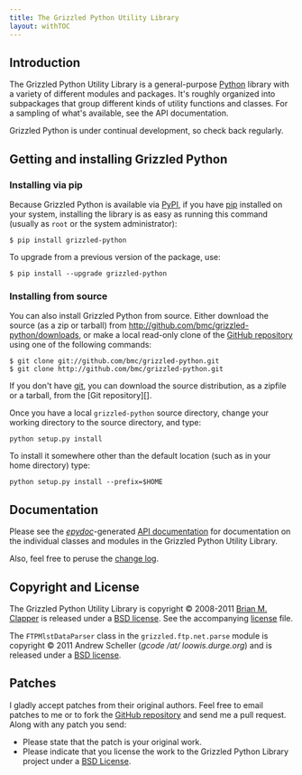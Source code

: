 ```yaml
---
title: The Grizzled Python Utility Library
layout: withTOC
---
```


## Introduction

The Grizzled Python Utility Library is a general-purpose [Python][] library
with a variety of different modules and packages. It's roughly organized
into subpackages that group different kinds of utility functions and
classes. For a sampling of what's available, see the API documentation.

Grizzled Python is under continual development, so check back regularly.

## Getting and installing Grizzled Python

### Installing via pip

Because Grizzled Python is available via [PyPI][], if you have
[pip][] installed on your system, installing the library is as easy
as running this command (usually as `root` or the system administrator):

    $ pip install grizzled-python

To upgrade from a previous version of the package, use:

    $ pip install --upgrade grizzled-python

### Installing from source

You can also install Grizzled Python from source. Either download the
source (as a zip or tarball) from
<http://github.com/bmc/grizzled-python/downloads>, or make a local
read-only clone of the [GitHub repository][] using one of the following
commands:

    $ git clone git://github.com/bmc/grizzled-python.git
    $ git clone http://github.com/bmc/grizzled-python.git

If you don't have [git][], you can download the source distribution, as a
zipfile or a tarball, from the [Git repository][].

Once you have a local `grizzled-python` source directory, change your
working directory to the source directory, and type:

    python setup.py install

To install it somewhere other than the default location (such as in your
home directory) type:

    python setup.py install --prefix=$HOME

## Documentation

Please see the [*epydoc*][]-generated [API documentation][] for
documentation on the individual classes and modules in the Grizzled Python
Utility Library.

Also, feel free to peruse the [change log](CHANGELOG.html).

## Copyright and License

The Grizzled Python Utility Library is copyright &copy; 2008-2011
[Brian M. Clapper][] is released under a [BSD license][license]. See the
accompanying [license][] file.

The `FTPMlstDataParser` class in the `grizzled.ftp.net.parse` module is
copyright &copy; 2011 Andrew Scheller (*gcode /at/ loowis.durge.org*)
and is released under a [BSD license][license].

## Patches

I gladly accept patches from their original authors. Feel free to email
patches to me or to fork the [GitHub repository][] and send me a pull
request. Along with any patch you send:

* Please state that the patch is your original work.
* Please indicate that you license the work to the Grizzled Python Library
  project under a [BSD License][license].

[license]: license.html
[*epydoc*]: http://epydoc.sourceforge.net/
[Python]: http://www.python.org/
[API Documentation]: epydoc/
[Brian M. Clapper]: mailto:bmc@clapper.org
[pip]: http://pip-installer.org/
[PyPI]: http://pypi.python.org/pypi
[GitHub repository]: http://github.com/bmc/grizzled-python
[git]: http://git-scm.com/
